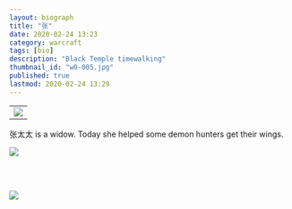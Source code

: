 ```yaml
---
layout: biograph
title: "张"
date: 2020-02-24 13:23
category: warcraft
tags: [bio]
description: "Black Temple timewalking"
thumbnail_id: "w0-005.jpg"
published: true
lastmod: 2020-02-24 13:29
---
```


<table class="bio-stat-table">
<tr>
<td><img class="bio-portrait" src="{{ site.url }}/assets/img/zhang-dressingroom-2020feb24.jpg"></td>	
</tr>
</table>

张太太 is a widow. Today she helped some demon hunters get their wings.

<img src="https://nan.nyc/assets/images/zhang-kb-2020feb24.jpg" max-width="1000" />

<br/><br/>

<img src="https://nan.nyc/assets/images/zhang-blacktemple.jpg" align="middle" />
